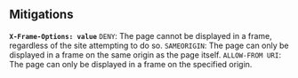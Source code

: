 ## Mitigations
**`X-Frame-Options: value`**
`DENY`: The page cannot be displayed in a frame, regardless of the site attempting to do so.
`SAMEORIGIN`: The page can only be displayed in a frame on the same origin as the page itself.
`ALLOW-FROM URI`: The page can only be displayed in a frame on the specified origin.